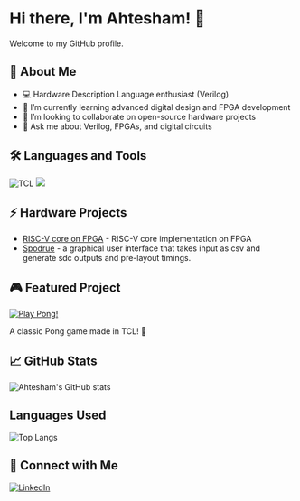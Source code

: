 # Hi there, I'm Ahtesham! 👋

Welcome to my GitHub profile.

## 🚀 About Me
- 💻 Hardware Description Language enthusiast (Verilog)
- 🌱 I’m currently learning advanced digital design and FPGA development
- 👯 I’m looking to collaborate on open-source hardware projects
- 💬 Ask me about Verilog, FPGAs, and digital circuits


## 🛠️ Languages and Tools
![TCL](https://img.shields.io/badge/tcl-%23E44D26.svg?style=flat&logo=tcl&logoColor=white)
![](https://img.shields.io/badge/verilog-%23E44D26.svg?style=flat&logo=verilog&logoColor=white)

## ⚡ Hardware Projects
- [RISC-V core on FPGA](https://github.com/Ahtesham18112011/RISCV_MYTH) - RISC-V core implementation on FPGA
- [Spodrue](https://github.com/Ahtesham18112011/Spodrue) - a graphical user interface that takes input as csv and generate sdc outputs and pre-layout timings.
## 🎮 Featured Project

[![Play Pong!](https://img.shields.io/badge/Pong-Play%20Now-green?style=for-the-badge&logo=github)](https://github.com/bytesculptor097/pong_game)

A classic Pong game made in TCL! 🏓
## 📈 GitHub Stats
![Ahtesham's GitHub stats](https://github-readme-stats.vercel.app/api?username=bytesculptor097&show_icons=true&hide_title=true)

## Languages Used
![Top Langs](https://github-readme-stats.vercel.app/api/top-langs/?username=bytesculptor097&layout=compact)

## 🔗 Connect with Me
[![LinkedIn](https://img.shields.io/badge/LinkedIn-blue?style=flat&logo=linkedin&logoColor=white)](https://www.linkedin.com/in/ahtesham-ahmed-779845365/?utm_source=share&utm_campaign=share_via&utm_content=profile&utm_medium=android_app)


<!--
**Ahtesham18112011/Ahtesham18112011** is a ✨ _special_ ✨ repository because its `README.md` (this file) appears on your GitHub profile.
-->
